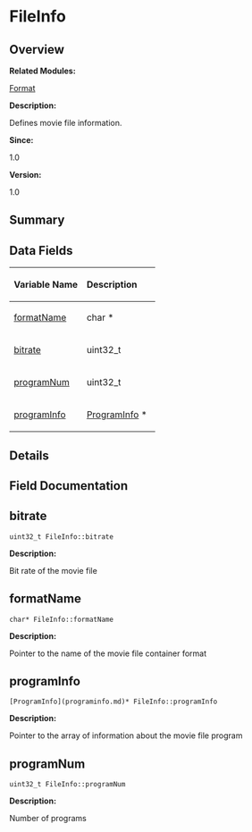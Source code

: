 # FileInfo<a name="EN-US_TOPIC_0000001054479561"></a>

## **Overview**<a name="section290268220093530"></a>

**Related Modules:**

[Format](format.md)

**Description:**

Defines movie file information. 

**Since:**

1.0

**Version:**

1.0

## **Summary**<a name="section2073134810093530"></a>

## Data Fields<a name="pub-attribs"></a>

<a name="table2062453253093530"></a>
<table><thead align="left"><tr id="row624031907093530"><th class="cellrowborder" valign="top" width="50%" id="mcps1.1.3.1.1"><p id="p469257558093530"><a name="p469257558093530"></a><a name="p469257558093530"></a>Variable Name</p>
</th>
<th class="cellrowborder" valign="top" width="50%" id="mcps1.1.3.1.2"><p id="p1083353932093530"><a name="p1083353932093530"></a><a name="p1083353932093530"></a>Description</p>
</th>
</tr>
</thead>
<tbody><tr id="row1140521081093530"><td class="cellrowborder" valign="top" width="50%" headers="mcps1.1.3.1.1 "><p id="p1091484620093530"><a name="p1091484620093530"></a><a name="p1091484620093530"></a><a href="fileinfo.md#a38797d4349538f098d6f14b94446bee7">formatName</a></p>
</td>
<td class="cellrowborder" valign="top" width="50%" headers="mcps1.1.3.1.2 "><p id="p1738966893093530"><a name="p1738966893093530"></a><a name="p1738966893093530"></a>char * </p>
</td>
</tr>
<tr id="row458451661093530"><td class="cellrowborder" valign="top" width="50%" headers="mcps1.1.3.1.1 "><p id="p254342205093530"><a name="p254342205093530"></a><a name="p254342205093530"></a><a href="fileinfo.md#ac6afb3ba1891e7fd02c3b2c942d2525f">bitrate</a></p>
</td>
<td class="cellrowborder" valign="top" width="50%" headers="mcps1.1.3.1.2 "><p id="p1770872799093530"><a name="p1770872799093530"></a><a name="p1770872799093530"></a>uint32_t </p>
</td>
</tr>
<tr id="row1104639130093530"><td class="cellrowborder" valign="top" width="50%" headers="mcps1.1.3.1.1 "><p id="p98231340093530"><a name="p98231340093530"></a><a name="p98231340093530"></a><a href="fileinfo.md#a1373e3d2662f2112eb58078c7ef7e2a2">programNum</a></p>
</td>
<td class="cellrowborder" valign="top" width="50%" headers="mcps1.1.3.1.2 "><p id="p116201288093530"><a name="p116201288093530"></a><a name="p116201288093530"></a>uint32_t </p>
</td>
</tr>
<tr id="row839933401093530"><td class="cellrowborder" valign="top" width="50%" headers="mcps1.1.3.1.1 "><p id="p730441336093530"><a name="p730441336093530"></a><a name="p730441336093530"></a><a href="fileinfo.md#aeb2b662b1dd525c9b56f2ddca1013058">programInfo</a></p>
</td>
<td class="cellrowborder" valign="top" width="50%" headers="mcps1.1.3.1.2 "><p id="p1140115281093530"><a name="p1140115281093530"></a><a name="p1140115281093530"></a><a href="programinfo.md">ProgramInfo</a> * </p>
</td>
</tr>
</tbody>
</table>

## **Details**<a name="section7338217093530"></a>

## **Field Documentation**<a name="section597530444093530"></a>

## bitrate<a name="ac6afb3ba1891e7fd02c3b2c942d2525f"></a>

```
uint32_t FileInfo::bitrate
```

 **Description:**

Bit rate of the movie file 

## formatName<a name="a38797d4349538f098d6f14b94446bee7"></a>

```
char* FileInfo::formatName
```

 **Description:**

Pointer to the name of the movie file container format 

## programInfo<a name="aeb2b662b1dd525c9b56f2ddca1013058"></a>

```
[ProgramInfo](programinfo.md)* FileInfo::programInfo
```

 **Description:**

Pointer to the array of information about the movie file program 

## programNum<a name="a1373e3d2662f2112eb58078c7ef7e2a2"></a>

```
uint32_t FileInfo::programNum
```

 **Description:**

Number of programs 

